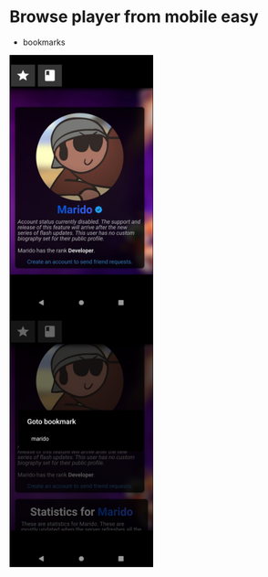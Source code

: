 # Browse player from mobile easy
- bookmarks

<div style="display: flex;flex-direction: column;">
 <img src="https://raw.githubusercontent.com/ReleaseStandard/glrviewer/master/media/Screenshot_20210215-084106_GLR.png" width="50%" />
 <img src="https://raw.githubusercontent.com/ReleaseStandard/glrviewer/master/media/Screenshot_20210215-084110_GLR.png" width="50%" />
</div>
